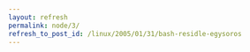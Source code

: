 ```yaml
---
layout: refresh
permalink: node/3/
refresh_to_post_id: /linux/2005/01/31/bash-residle-egysoros
---
```

